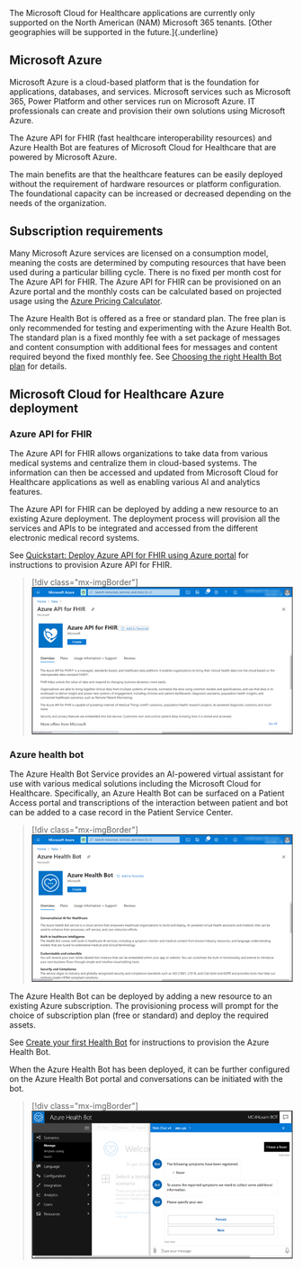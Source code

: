 The Microsoft Cloud for Healthcare applications are currently only supported on the North American (NAM) Microsoft 365 tenants. [Other geographies will be supported in the future.]{.underline}

## Microsoft Azure

Microsoft Azure is a cloud-based platform that is the foundation for applications, databases, and services. Microsoft services such as Microsoft 365, Power Platform and other services run on Microsoft Azure. IT professionals can create and provision their own solutions using Microsoft Azure.

The Azure API for FHIR (fast healthcare interoperability resources) and Azure Health Bot are features of Microsoft Cloud for Healthcare that are powered by Microsoft Azure.

The main benefits are that the healthcare features can be easily deployed without the requirement of hardware resources or platform configuration. The foundational capacity can be increased or decreased depending on the needs of the organization.

## Subscription requirements

Many Microsoft Azure services are licensed on a consumption model, meaning the costs are determined by computing resources that have been used during a particular billing cycle. There is no fixed per month cost for The Azure API for FHIR. The Azure API for FHIR can be provisioned on an Azure portal and the monthly costs can be calculated based on projected usage using the [Azure Pricing Calculator](https://azure.microsoft.com/pricing/calculator/?azure-portal=true).

The Azure Health Bot is offered as a free or standard plan. The free plan is only recommended for testing and experimenting with the Azure Health Bot. The standard plan is a fixed monthly fee with a set package of messages and content consumption with additional fees for messages and content required beyond the fixed monthly fee. See [Choosing the right Health Bot plan](https://docs.microsoft.com/healthbot/resources/pricing-details/?azure-portal=true) for details.

## Microsoft Cloud for Healthcare Azure deployment

### Azure API for FHIR

The Azure API for FHIR allows organizations to take data from various medical systems and centralize them in cloud-based systems. The information can then be accessed and updated from Microsoft Cloud for Healthcare applications as well as enabling various AI and analytics features.

The Azure API for FHIR can be deployed by adding a new resource to an existing Azure deployment. The deployment process will provision all the services and APIs to be integrated and accessed from the different electronic medical record systems.

See [Quickstart: Deploy Azure API for FHIR using Azure portal](https://docs.microsoft.com/azure/healthcare-apis/fhir-paas-portal-quickstart/?azure-portal=true) for instructions to provision Azure API for FHIR.

> [!div class="mx-imgBorder"]
> [![Screenshot of Azure API for FHIR deployment screen in Azure.](../media/azure-api-fhir.png)](../media/azure-api-fhir.png#lightbox)

### Azure health bot

The Azure Health Bot Service provides an AI-powered virtual assistant for use with various medical solutions including the Microsoft Cloud for Healthcare. Specifically, an Azure Health Bot can be surfaced on a Patient Access portal and transcriptions of the interaction between patient and bot can be added to a case record in the Patient Service Center.

> [!div class="mx-imgBorder"]
> [![Screenshot of Azure Health Bot setup screen in the Azure portal.](../media/azure-health-bot.png)](../media/azure-health-bot.png#lightbox)

The Azure Health Bot can be deployed by adding a new resource to an existing Azure subscription. The provisioning process will prompt for the choice of subscription plan (free or standard) and deploy the required assets.

See [Create your first Health Bot](https://docs.microsoft.com/healthbot/quickstart-createyourhealthcarebot/?azure-portal=true) for instructions to provision the Azure Health Bot.

When the Azure Health Bot has been deployed, it can be further configured on the Azure Health Bot portal and conversations can be initiated with the bot.

> [!div class="mx-imgBorder"]
> [![Screenshot of the Azure Health Bot portal with the Web Chat screen enabled for a user.](../media/web-chat.png)](../media/web-chat.png#lightbox)

